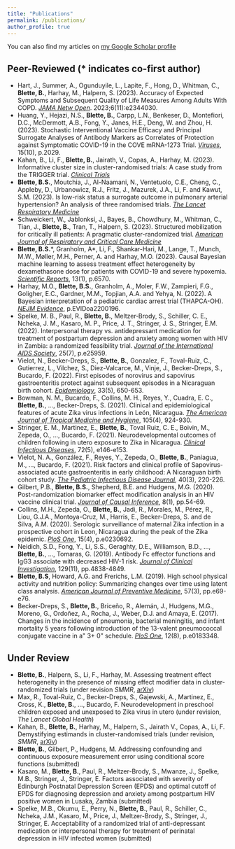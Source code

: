```yaml
---
title: "Publications"
permalink: /publications/
author_profile: true
---
```


You can also find my articles on [my Google Scholar profile](https://scholar.google.com/citations?user=z3nEtzAAAAAJ&hl=en&oi=ao)

## Peer-Reviewed (* indicates co-first author)
- Hart, J., Summer, A., Ogunduyile, L., Lapite, F., Hong, D., Whitman, C., **Blette, B.**, Harhay, M., Halpern, S. (2023). Accuracy of Expected Symptoms and Subsequent Quality of Life Measures Among Adults With COPD. [*JAMA Netw Open*](https://jamanetwork.com/journals/jamanetworkopen/fullarticle/2812087). 2023;6(11):e2344030.
- Huang, Y., Hejazi, N.S., **Blette, B.**, Carpp, L.N., Benkeser, D., Montefiori, D.C., McDermott, A.B., Fong, Y., Janes, H.E., Deng, W. and Zhou, H. (2023). Stochastic Interventional Vaccine Efficacy and Principal Surrogate Analyses of Antibody Markers as Correlates of Protection against Symptomatic COVID-19 in the COVE mRNA-1273 Trial. [*Viruses*](https://www.mdpi.com/1999-4915/15/10/2029), 15(10), p.2029.
- Kahan, B., Li, F., **Blette, B.**, Jairath, V., Copas, A., Harhay, M. (2023). Informative cluster size in cluster-randomised trials: A case study from the TRIGGER trial. [*Clinical Trials*](https://journals.sagepub.com/doi/full/10.1177/17407745231186094)
- **Blette, B.S.**, Moutchia, J., Al-Naamani, N., Ventetuolo, C.E., Cheng, C., Appleby, D., Urbanowicz, R.J., Fritz, J., Mazurek, J.A., Li, F. and Kawut, S.M. (2023). Is low-risk status a surrogate outcome in pulmonary arterial hypertension? An analysis of three randomised trials. [*The Lancet Respiratory Medicine*](https://www.thelancet.com/journals/lanres/article/PIIS2213-2600(23)00155-8/fulltext)
- Schweickert, W., Jablonksi, J., Bayes, B., Chowdhury, M., Whitman, C., Tian, J., **Blette, B.**, Tran, T., Halpern, S. (2023). Structured mobilization for critically ill patients: A pragmatic cluster-randomized trial. [*American Journal of Respiratory and Critical Care Medicine*](https://www.atsjournals.org/doi/abs/10.1164/rccm.202209-1763OC?casa_token=ubjgxbubJYIAAAAA:UVJbg3khhPh-_NGZxO_OHShLt1csli00iGn7ubXRzhgVp5eCSIIRrQkzC14lYi-tDyx1RMPKzhcf)
- **Blette, B.S.**\*, Granholm, A\*, Li, F., Shankar-Hari, M., Lange, T., Munch, M.W., Møller, M.H., Perner, A. and Harhay, M.O. (2023). Causal Bayesian machine learning to assess treatment effect heterogeneity by dexamethasone dose for patients with COVID-19 and severe hypoxemia. [*Scientific Reports*](https://www.nature.com/articles/s41598-023-33425-3), 13(1), p.6570.
- Harhay, M.O., **Blette, B.S.**, Granholm, A., Moler, F.W., Zampieri, F.G., Goligher, E.C., Gardner, M.M., Topjian, A.A. and Yehya, N. (2022). A Bayesian interpretation of a pediatric cardiac arrest trial (THAPCA-OH). [*NEJM Evidence*](https://evidence.nejm.org/doi/full/10.1056/EVIDoa2200196), p.EVIDoa2200196.
- Spelke, M. B., Paul, R., **Blette, B.**, Meltzer‐Brody, S., Schiller, C. E., Ncheka, J. M., Kasaro, M. P., Price, J. T., Stringer, J. S., Stringer, E.M. (2022). Interpersonal therapy vs. antidepressant medication for treatment of postpartum depression and anxiety among women with HIV in Zambia: a randomized feasibility trial. [*Journal of the International AIDS Society*](https://onlinelibrary.wiley.com/doi/pdfdirect/10.1002/jia2.25959), 25(7), p.e25959.
- Vielot, N., Becker-Dreps, S., **Blette, B.**, Gonzalez, F., Toval-Ruiz, C., Gutierrez, L., Vilchez, S., Diez-Valcarce, M., Vinje, J., Becker-Dreps, S., Bucardo, F. (2022). First episodes of norovirus and sapovirus gastroenteritis protect against subsequent episodes in a Nicaraguan birth cohort. [*Epidemiology*](https://journals.lww.com/epidem/Abstract/9900/First_episodes_of_norovirus_and_sapovirus.37.aspx), 33(5), 650-653.
- Bowman, N. M., Bucardo, F., Collins, M. H., Reyes, Y., Cuadra, E. C., **Blette, B.**, ..., Becker-Dreps, S. (2021). Clinical and epidemiological features of acute Zika virus infections in León, Nicaragua. [*The American Journal of Tropical Medicine and Hygiene*](https://europepmc.org/article/med/34370700), 105(4), 924-930.
- Stringer, E. M., Martinez, E., **Blette, B.**, Toval Ruiz, C. E., Boivin, M., Zepeda, O., ..., Bucardo, F. (2021). Neurodevelopmental outcomes of children following in utero exposure to Zika in Nicaragua. [*Clinical Infectious Diseases*](https://academic.oup.com/cid/article/72/5/e146/6124508?login=true), 72(5), e146-e153.
- Vielot, N. A., González, F., Reyes, Y., Zepeda, O., **Blette, B.**, Paniagua, M., ..., Bucardo, F. (2021). Risk factors and clinical profile of Sapovirus-associated acute gastroenteritis in early childhood: A Nicaraguan birth cohort study. [*The Pediatric Infectious Disease Journal*](https://journals.lww.com/pidj/Fulltext/2021/03000/Risk_Factors_and_Clinical_Profile_of.9.aspx), 40(3), 220-226.
- Gilbert, P.B., **Blette, B.S.**, Shepherd, B.E. and Hudgens, M.G. (2020). Post-randomization biomarker effect modification analysis in an HIV vaccine clinical trial. [*Journal of Causal Inference*](https://www.degruyter.com/view/journals/jci/8/1/article-p54.xml), 8(1), pp.54-69.
- Collins, M.H., Zepeda, O., **Blette, B.**, Jadi, R., Morales, M., Pérez, R., Liou, G.J.A., Montoya-Cruz, M., Harris, E., Becker-Dreps, S. and de Silva, A.M. (2020). Serologic surveillance of maternal Zika infection in a prospective cohort in Leon, Nicaragua during the peak of the Zika epidemic. [*PloS One*](https://journals.plos.org/plosone/article?id=10.1371/journal.pone.0230692), 15(4), p.e0230692.
- Neidich, S.D., Fong, Y., Li, S.S., Geraghty, D.E., Williamson, B.D., ..., **Blette, B.**, ..., Tomaras, G. (2019). Antibody Fc effector functions and IgG3 associate with decreased HIV-1 risk. [*Journal of Clinical Investigation*](https://dm5migu4zj3pb.cloudfront.net/manuscripts/126000/126391/JCI126391.v2.pdf), 129(11), pp.4838-4849.
- **Blette, B.S**, Howard, A.G. and Frerichs, L.M. (2019). High school physical activity and nutrition policy: Summarizing changes over time using latent class analysis. [*American Journal of Preventive Medicine*](https://www.sciencedirect.com/science/article/abs/pii/S0749379719302132), 57(3), pp.e69-e76.
- Becker-Dreps, S., **Blette, B.**, Briceño, R., Alemán, J., Hudgens, M.G., Moreno, G., Ordoñez, A., Rocha, J., Weber, D.J. and Amaya, E. (2017). Changes in the incidence of pneumonia, bacterial meningitis, and infant mortality 5 years following introduction of the 13-valent pneumococcal conjugate vaccine in a" 3+ 0" schedule. [*PloS One*](https://journals.plos.org/plosone/article?id=10.1371/journal.pone.0183348), 12(8), p.e0183348.

## Under Review
- **Blette, B.**, Halpern, S., Li, F., Harhay, M. Assessing treatment effect heterogeneity in the presence of missing effect modifier data in cluster-randomized trials (under revision *SMMR*, [arXiv](https://arxiv.org/abs/2209.01297))
- Max, R., Toval-Ruiz, C., Becker-Dreps, S., Gajewski, A., Martinez, E., Cross, K., **Blette, B.**, ..., Bucardo, F. Neurodevelopment in preschool children exposed and unexposed to Zika virus in utero (under revision, *The Lancet Global Health*)
- Kahan, B., **Blette, B.**, Harhay, M., Halpern, S., Jairath V., Copas, A., Li, F. Demystifying estimands in cluster-randomised trials (under revision, *SMMR*, [arXiv](https://arxiv.org/abs/2303.13960))
- **Blette, B.**, Gilbert, P., Hudgens, M. Addressing confounding and continuous exposure measurement error using conditional score functions (submitted)
- Kasaro, M., **Blette, B.**, Paul, R., Meltzer-Brody, S., Mwanze, J., Spelke, M.B., Stringer, J., Stringer, E. Factors associated with severity of Edinburgh Postnatal Depression Screen (EPDS) and optimal cutoff of EPDS for diagnosing depression and anxiety among postpartum HIV positive women in Lusaka, Zambia (submitted)
- Spelke, M.B., Okumu, E., Perry, N., **Blette, B.**, Paul, R., Schiller, C., Ncheka, J.M., Kasaro, M., Price, J., Meltzer-Brody, S., Stringer, J., Stringer, E. Acceptability of a randomized trial of anti-depressant medication or interpersonal therapy for treatment of perinatal depression in HIV infected women (submitted)
